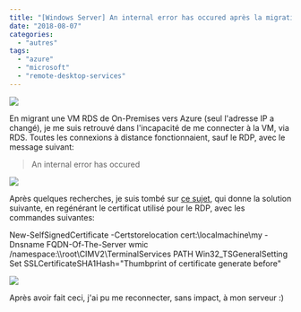 ```yaml
---
title: "[Windows Server] An internal error has occured après la migration d'un serveur RDS"
date: "2018-08-07"
categories: 
  - "autres"
tags: 
  - "azure"
  - "microsoft"
  - "remote-desktop-services"
---
```


[![](https://cloudyjourney.fr/wp-content/uploads/2018/08/Windows-server-2016_logo.png)](https://cloudyjourney.fr/wp-content/uploads/2018/08/Windows-server-2016_logo.png)

En migrant une VM RDS de On-Premises vers Azure (seul l'adresse IP a changé), je me suis retrouvé dans l'incapacité de me connecter à la VM, via RDS. Toutes les connexions à distance fonctionnaient, sauf le RDP, avec le message suivant:

> An internal error has occured

[![](https://cloudyjourney.fr/wp-content/uploads/2018/08/RDPInternalError01.png)](https://cloudyjourney.fr/wp-content/uploads/2018/08/RDPInternalError01.png)

Après quelques recherches, je suis tombé sur [ce sujet](https://community.spiceworks.com/topic/1272466-remote-desktop-error-an-internal-error-has-occurred?page=2), qui donne la solution suivante, en regénérant le certificat utilisé pour le RDP, avec les commandes suivantes:

New-SelfSignedCertificate -Certstorelocation cert:\\localmachine\\my -Dnsname FQDN-Of-The-Server
wmic /namespace:\\\\root\\CIMV2\\TerminalServices PATH Win32\_TSGeneralSetting Set SSLCertificateSHA1Hash="Thumbprint of certificate generate before"

[![](https://cloudyjourney.fr/wp-content/uploads/2018/08/RDPInternalError02.png)](https://cloudyjourney.fr/wp-content/uploads/2018/08/RDPInternalError02.png)

Après avoir fait ceci, j'ai pu me reconnecter, sans impact, à mon serveur :)
